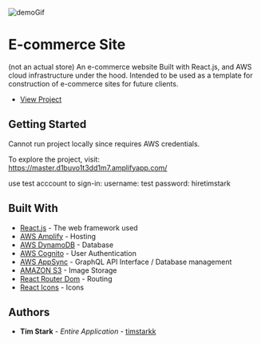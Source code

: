 ![demoGif](https://github.com/timstarkk/ShoeStore/blob/master/src/images/shoestore.gif)

# E-commerce Site

(not an actual store)
An e-commerce website Built with React.js, and AWS cloud infrastructure under the hood.
Intended to be used as a template for construction of e-commerce sites for future clients.

* [View Project](https://master.d1buvo1t3dd1m7.amplifyapp.com/)

## Getting Started

Cannot run project locally since requires AWS credentials.

To explore the project, visit: https://master.d1buvo1t3dd1m7.amplifyapp.com/

use test acccount to sign-in: 
username: test
password: hiretimstark

## Built With

* [React.js](https://reactjs.org/) - The web framework used
* [AWS Amplify](https://aws.amazon.com/amplify/) - Hosting
* [AWS DynamoDB](https://aws.amazon.com/dynamodb/) - Database
* [AWS Cognito](https://aws.amazon.com/cognito/) - User Authentication
* [AWS AppSync](https://aws.amazon.com/appsync/) - GraphQL API Interface / Database management
* [AMAZON S3](https://aws.amazon.com/s3/) - Image Storage
* [React Router Dom](https://www.npmjs.com/package/react-router-dom) - Routing
* [React Icons](https://react-icons.netlify.com/#/) - Icons

## Authors

* **Tim Stark** - *Entire Application* - [timstarkk](https://github.com/timstarkk)